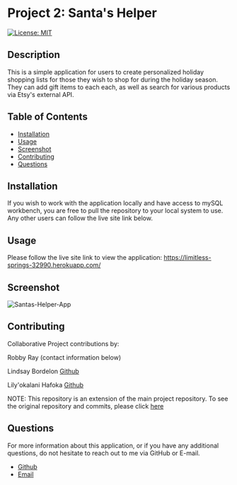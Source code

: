 # Project 2: Santa's Helper

[![License: MIT](https://img.shields.io/badge/License-MIT-yellow.svg)](https://opensource.org/licenses/MIT)

## Description

This is a simple application for users to create personalized holiday shopping lists for those they wish to shop for during the holiday season. They can add gift items to each each, as well as search for various products via Etsy's external API. 

## Table of Contents

* [Installation](#installation)
* [Usage](#usage)
* [Screenshot](#screenshot)
* [Contributing](#contributing)
* [Questions](#questions)

## Installation

If you wish to work with the application locally and have access to mySQL workbench, you are free to pull the repository to your local system to use. Any other users can follow the live site link below.

## Usage

Please follow the live site link to view the application: https://limitless-springs-32990.herokuapp.com/

## Screenshot

![Santas-Helper-App](https://user-images.githubusercontent.com/70773240/107090226-23adba80-67bd-11eb-8040-7d4e672c241e.png)

## Contributing

Collaborative Project contributions by:

Robby Ray (contact information below)

Lindsay Bordelon [Github](https://github.com/lcbordelon)

Lily'okalani Hafoka [Github](https://github.com/LHafoka13)

NOTE: This repository is an extension of the main project repository. To see the original repository and commits, please click [here](https://github.com/LHafoka13/santas-helper)

## Questions

For more information about this application, or if you have any additional questions, do not hesitate to reach out to me via GitHub or E-mail.

- [Github](https://www.github.com/rgr5035)
- [Email](mailto:rgr5035@gmail.com)
